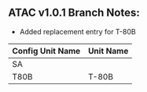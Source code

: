 ## ATAC v1.0.1 Branch Notes:
<p>
	<ul>
	<li>Added replacement entry for T-80B</li>
	</ul>
</p>

| Config Unit Name  | Unit Name |
| ------------- | ------------- |
| SA |  | 
| T80B | T-80B | 
